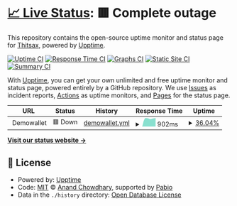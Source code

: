 # [📈 Live Status](https://pye-aung.github.io/uptime/): <!--live status--> **🟥 Complete outage**

This repository contains the open-source uptime monitor and status page for [Thitsax](https://pye-aung.github.io/uptime/), powered by [Upptime](https://github.com/upptime/upptime).

[![Uptime CI](https://github.com/pye-aung/uptime/workflows/Uptime%20CI/badge.svg)](https://github.com/pye-aung/uptime/actions?query=workflow%3A%22Uptime+CI%22)
[![Response Time CI](https://github.com/pye-aung/uptime/workflows/Response%20Time%20CI/badge.svg)](https://github.com/pye-aung/uptime/actions?query=workflow%3A%22Response+Time+CI%22)
[![Graphs CI](https://github.com/pye-aung/uptime/workflows/Graphs%20CI/badge.svg)](https://github.com/pye-aung/uptime/actions?query=workflow%3A%22Graphs+CI%22)
[![Static Site CI](https://github.com/pye-aung/uptime/workflows/Static%20Site%20CI/badge.svg)](https://github.com/pye-aung/uptime/actions?query=workflow%3A%22Static+Site+CI%22)
[![Summary CI](https://github.com/pye-aung/uptime/workflows/Summary%20CI/badge.svg)](https://github.com/pye-aung/uptime/actions?query=workflow%3A%22Summary+CI%22)

With [Upptime](https://upptime.js.org), you can get your own unlimited and free uptime monitor and status page, powered entirely by a GitHub repository. We use [Issues](https://github.com/pye-aung/uptime/issues) as incident reports, [Actions](https://github.com/pye-aung/uptime/actions) as uptime monitors, and [Pages](https://demo.upptime.js.org) for the status page.

<!--start: status pages-->
<!-- This summary is generated by Upptime (https://github.com/upptime/upptime) -->
<!-- Do not edit this manually, your changes will be overwritten -->
<!-- prettier-ignore -->
| URL | Status | History | Response Time | Uptime |
| --- | ------ | ------- | ------------- | ------ |
| <img alt="" src="https://icons.duckduckgo.com/ip3/null.ico" height="13"> Demowallet | 🟥 Down | [demowallet.yml](https://github.com/pye-aung/uptime/commits/HEAD/history/demowallet.yml) | <details><summary><img alt="Response time graph" src="./graphs/demowallet/response-time-week.png" height="20"> 902ms</summary><br><a href="https://pye-aung.github.io/uptime/history/demowallet"><img alt="Response time 809" src="https://img.shields.io/endpoint?url=https%3A%2F%2Fraw.githubusercontent.com%2Fpye-aung%2Fuptime%2FHEAD%2Fapi%2Fdemowallet%2Fresponse-time.json"></a><br><a href="https://pye-aung.github.io/uptime/history/demowallet"><img alt="24-hour response time 939" src="https://img.shields.io/endpoint?url=https%3A%2F%2Fraw.githubusercontent.com%2Fpye-aung%2Fuptime%2FHEAD%2Fapi%2Fdemowallet%2Fresponse-time-day.json"></a><br><a href="https://pye-aung.github.io/uptime/history/demowallet"><img alt="7-day response time 902" src="https://img.shields.io/endpoint?url=https%3A%2F%2Fraw.githubusercontent.com%2Fpye-aung%2Fuptime%2FHEAD%2Fapi%2Fdemowallet%2Fresponse-time-week.json"></a><br><a href="https://pye-aung.github.io/uptime/history/demowallet"><img alt="30-day response time 828" src="https://img.shields.io/endpoint?url=https%3A%2F%2Fraw.githubusercontent.com%2Fpye-aung%2Fuptime%2FHEAD%2Fapi%2Fdemowallet%2Fresponse-time-month.json"></a><br><a href="https://pye-aung.github.io/uptime/history/demowallet"><img alt="1-year response time 809" src="https://img.shields.io/endpoint?url=https%3A%2F%2Fraw.githubusercontent.com%2Fpye-aung%2Fuptime%2FHEAD%2Fapi%2Fdemowallet%2Fresponse-time-year.json"></a></details> | <details><summary><a href="https://pye-aung.github.io/uptime/history/demowallet">36.04%</a></summary><a href="https://pye-aung.github.io/uptime/history/demowallet"><img alt="All-time uptime 56.92%" src="https://img.shields.io/endpoint?url=https%3A%2F%2Fraw.githubusercontent.com%2Fpye-aung%2Fuptime%2FHEAD%2Fapi%2Fdemowallet%2Fuptime.json"></a><br><a href="https://pye-aung.github.io/uptime/history/demowallet"><img alt="24-hour uptime 49.39%" src="https://img.shields.io/endpoint?url=https%3A%2F%2Fraw.githubusercontent.com%2Fpye-aung%2Fuptime%2FHEAD%2Fapi%2Fdemowallet%2Fuptime-day.json"></a><br><a href="https://pye-aung.github.io/uptime/history/demowallet"><img alt="7-day uptime 36.04%" src="https://img.shields.io/endpoint?url=https%3A%2F%2Fraw.githubusercontent.com%2Fpye-aung%2Fuptime%2FHEAD%2Fapi%2Fdemowallet%2Fuptime-week.json"></a><br><a href="https://pye-aung.github.io/uptime/history/demowallet"><img alt="30-day uptime 55.05%" src="https://img.shields.io/endpoint?url=https%3A%2F%2Fraw.githubusercontent.com%2Fpye-aung%2Fuptime%2FHEAD%2Fapi%2Fdemowallet%2Fuptime-month.json"></a><br><a href="https://pye-aung.github.io/uptime/history/demowallet"><img alt="1-year uptime 56.92%" src="https://img.shields.io/endpoint?url=https%3A%2F%2Fraw.githubusercontent.com%2Fpye-aung%2Fuptime%2FHEAD%2Fapi%2Fdemowallet%2Fuptime-year.json"></a></details>

<!--end: status pages-->

[**Visit our status website →**](https://demo.upptime.js.org)

## 📄 License

- Powered by: [Upptime](https://github.com/upptime/upptime)
- Code: [MIT](./LICENSE) © [Anand Chowdhary](https://anandchowdhary.com), supported by [Pabio](https://pabio.com)
- Data in the `./history` directory: [Open Database License](https://opendatacommons.org/licenses/odbl/1-0/)
